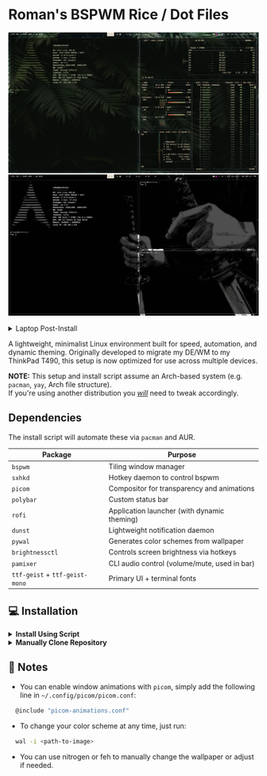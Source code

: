 # Roman's BSPWM Rice / Dot Files

![Screenshot Showcase](images/desktop.png)
![Example 2](images/desktop2.png)

  <details>
  <summary>Laptop Post-Install</summary>

  ![On Laptop](images/laptop.png)

  </details>


A lightweight, minimalist Linux environment built for speed, automation, and dynamic theming. Originally developed to migrate my DE/WM to my ThinkPad T490, this setup is now optimized for use across multiple devices.

**NOTE:** This setup and install script assume an Arch-based system (e.g. `pacman`, `yay`, Arch file structure).  
If you're using another distribution you <u>*will*</u> need to tweak accordingly.

## Dependencies

The install script will automate these via `pacman` and AUR.

| Package         | Purpose                                       |
|------------------|-----------------------------------------------|
| `bspwm`          | Tiling window manager                         |
| `sxhkd`          | Hotkey daemon to control bspwm                |
| `picom`          | Compositor for transparency and animations    |
| `polybar`        | Custom status bar                             |
| `rofi`           | Application launcher (with dynamic theming)   |
| `dunst`          | Lightweight notification daemon               |
| `pywal`          | Generates color schemes from wallpaper        |
| `brightnessctl`  | Controls screen brightness via hotkeys        |
| `pamixer`        | CLI audio control (volume/mute, used in bar)  |
| `ttf-geist` + `ttf-geist-mono` | Primary UI + terminal fonts     |

</div>
</details>


## 💻 Installation  

<details>
  <summary><strong> Install Using Script </strong></summary>

### Requirements:

- You’ve already installed a clean copy of Arch Linux.
- You have a working internet connection and user account.
- You’re logged in as a regular user (not `root`).
- `git`, `curl`, and `sudo` are available.
- Your device uses UEFI and you’ve installed a bootloader.

### Installation Steps

1. Install Git:

```bash
» sudo pacman -S git
```
2. Clone this repository
```bash
» git clone https://github.com/roman-xo/dot-files
```
3. Run the Installer
```bash
» cd ~/dot-files
» chmod +x install.sh
» ./install.sh
```
This script installs all dependencies, sets up dotfiles, fonts, pywal, SDDM, and reboots into your new environment.  
  
</details>

<details> 
  <summary><strong>Manually Clone Repository</strong></summary>  
‎ 

1. Clone the repository:
```bash
~ » git clone https://github.com/roman-xo/dot-files
```

2. Remove README:
```bash
~ » rm README.md
~ » config update-index --assume-unchanged README.md
```
</details>

## 📝 Notes

- You can enable window animations with `picom`, simply add the following line in `~/.config/picom/picom.conf`:

```bash
  @include "picom-animations.conf"
  ```
- To change your color scheme at any time, just run:
```bash
  wal -i <path-to-image>
  ```
- You can use nitrogen or feh to manually change the wallpaper or adjust if needed.
